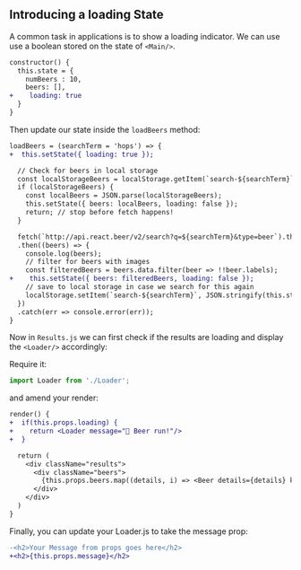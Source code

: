 ## Introducing a loading State

A common task in applications is to show a loading indicator. We can use use a boolean stored on the state of `<Main/>`.

```diff
constructor() {
  this.state = {
    numBeers : 10,
    beers: [],
+    loading: true
  }
}
```

Then update our state inside the `loadBeers` method:

```diff
loadBeers = (searchTerm = 'hops') => {
+  this.setState({ loading: true });

  // Check for beers in local storage
  const localStorageBeers = localStorage.getItem(`search-${searchTerm}`);
  if (localStorageBeers) {
    const localBeers = JSON.parse(localStorageBeers);
    this.setState({ beers: localBeers, loading: false });
    return; // stop before fetch happens!
  }

  fetch(`http://api.react.beer/v2/search?q=${searchTerm}&type=beer`).then(data => data.json())
  .then((beers) => {
    console.log(beers);
    // filter for beers with images
    const filteredBeers = beers.data.filter(beer => !!beer.labels);
+    this.setState({ beers: filteredBeers, loading: false });
    // save to local storage in case we search for this again
    localStorage.setItem(`search-${searchTerm}`, JSON.stringify(this.state.beers));
  })
  .catch(err => console.error(err));
}

```

Now in `Results.js` we can first check if the results are loading and display the `<Loader/>` accordingly:

Require it:

```js
import Loader from './Loader';
```

and amend your render:

```diff
render() {
+  if(this.props.loading) {
+    return <Loader message="🍻 Beer run!"/>
+  }

  return (
    <div className="results">
      <div className="beers">
        {this.props.beers.map((details, i) => <Beer details={details} key={i}/>)}
      </div>
    </div>
  )
}
```

Finally, you can update your Loader.js to take the message prop:

```diff
-<h2>Your Message from props goes here</h2>
+<h2>{this.props.message}</h2>
```
